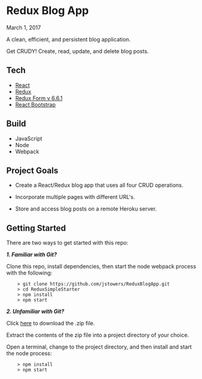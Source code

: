 # Redux Blog App #

March 1, 2017

A clean, efficient, and persistent blog application.  

Get CRUDY!  Create, read, update, and delete blog posts.

## Tech

-   [React](https://facebook.github.io/react/)
-   [Redux](http://redux.js.org/)
-   [Redux Form v 6.6.1](http://redux-form.com/6.6.1/)
-   [React Bootstrap](https://react-bootstrap.github.io/)

## Build

-   JavaScript
-   Node
-   Webpack

## Project Goals

-   Create a React/Redux blog app that uses all four CRUD operations.

-   Incorporate multiple pages with different URL's.

-   Store and access blog posts on a remote Heroku server.

## Getting Started

There are two ways to get started with this repo:

***1.  Familiar with Git?***

Clone this repo, install dependencies, then start the node webpack process with the following:

```
	> git clone https://github.com/jstowers/ReduxBlogApp.git
	> cd ReduxSimpleStarter
	> npm install
	> npm start
```

***2.  Unfamiliar with Git?***

Click [here](https://github.com/jstowers/ReduxBlogApp/archive/master.zip) to download the .zip file.  

Extract the contents of the zip file into a project directory of your choice. 

Open a terminal, change to the project directory, and then install and start the node process:

```
	> npm install
	> npm start
```

